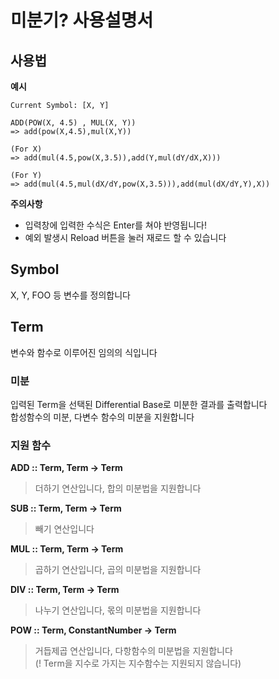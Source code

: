 
# 미분기? 사용설명서

## 사용법

**예시** 
```
Current Symbol: [X, Y]

ADD(POW(X, 4.5) , MUL(X, Y))
=> add(pow(X,4.5),mul(X,Y))

(For X)
=> add(mul(4.5,pow(X,3.5)),add(Y,mul(dY/dX,X)))

(For Y)
=> add(mul(4.5,mul(dX/dY,pow(X,3.5))),add(mul(dX/dY,Y),X))
```

**주의사항**
- 입력창에 입력한 수식은 Enter를 쳐야 반영됩니다!  
- 예외 발생시 Reload 버튼을 눌러 재로드 할 수 있습니다  

## Symbol
X, Y, FOO 등 변수를 정의합니다  

## Term
변수와 함수로 이루어진 임의의 식입니다  

### 미분
입력된 Term을 선택된 Differential Base로 미분한 결과를 출력합니다  
합성함수의 미분, 다변수 함수의 미분을 지원합니다  

### 지원 함수

**ADD :: Term, Term -> Term**  
> 더하기 연산입니다, 합의 미분법을 지원합니다  

**SUB :: Term, Term -> Term**  
> 빼기 연산입니다  

**MUL :: Term, Term -> Term**  
> 곱하기 연산입니다, 곱의 미분법을 지원합니다  

**DIV :: Term, Term -> Term**  
> 나누기 연산입니다, 몫의 미분법을 지원합니다  

**POW :: Term, ConstantNumber -> Term**  
> 거듭제곱 연산입니다, 다항함수의 미분법을 지원합니다  
> (! Term을 지수로 가지는 지수함수는 지원되지 않습니다)